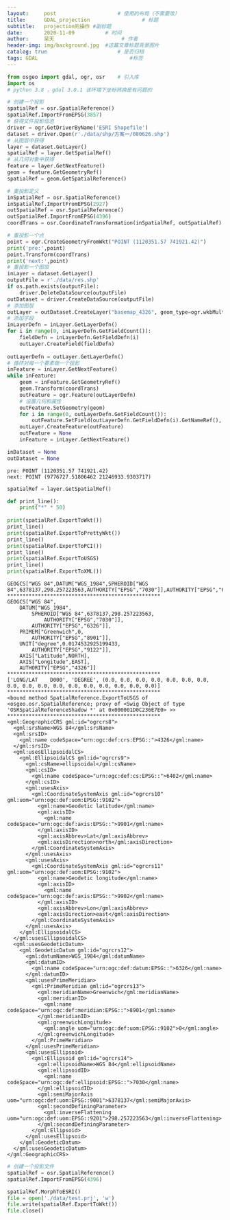 ```yaml
---
layout:     post   				    # 使用的布局（不需要改）
title:      GDAL_projection 				# 标题 
subtitle:   projection的操作 #副标题
date:       2020-11-09			# 时间
author:     吴天 						# 作者
header-img: img/background.jpg 	#这篇文章标题背景图片
catalog: true 						# 是否归档
tags: GDAL								#标签
---
```


```python
from osgeo import gdal, ogr, osr    # 引入库
import os
# python 3.8 ，gdal 3.0.1 该环境下坐标转换是有问题的
```


```python
# 创建一个投影
spatialRef = osr.SpatialReference()
spatialRef.ImportFromEPSG(3857)
# 获得文件投影信息
driver = ogr.GetDriverByName('ESRI Shapefile')
dataset = driver.Open(r'./data/shp/方案一/080626.shp')
# 从图层中获得
layer = dataset.GetLayer()
spatialRef = layer.GetSpatialRef()
# 从几何对象中获得
feature = layer.GetNextFeature()
geom = feature.GetGeometryRef()
spatialRef = geom.GetSpatialReference()
```


```python
# 重投影定义
inSpatialRef = osr.SpatialReference()
inSpatialRef.ImportFromEPSG(2927)
outSpatialRef = osr.SpatialReference()
outSpatialRef.ImportFromEPSG(4396)
coordTrans = osr.CoordinateTransformation(inSpatialRef, outSpatialRef)

# 重投影一个点
point = ogr.CreateGeometryFromWkt("POINT (1120351.57 741921.42)")
print('pre:',point)
point.Transform(coordTrans)
print('next:',point)
# 重投影一个图层
inLayer = dataset.GetLayer()
outputFile = r'./data/res.shp'
if os.path.exists(outputFile):
    driver.DeleteDataSource(outputFile)
outDataset = driver.CreateDataSource(outputFile)
# 添加图层
outLayer = outDataset.CreateLayer("basemap_4326", geom_type=ogr.wkbMultiPolygon)
# 添加字段
inLayerDefn = inLayer.GetLayerDefn()
for i in range(0, inLayerDefn.GetFieldCount()):
    fieldDefn = inLayerDefn.GetFieldDefn(i)
    outLayer.CreateField(fieldDefn)
    
outLayerDefn = outLayer.GetLayerDefn()
# 循环对每一个要素做一个投影
inFeature = inLayer.GetNextFeature()
while inFeature:
    geom = inFeature.GetGeometryRef()
    geom.Transform(coordTrans)
    outFeature = ogr.Feature(outLayerDefn)
    # 设置几何和属性
    outFeature.SetGeometry(geom)
    for i in range(0, outLayerDefn.GetFieldCount()):
        outFeature.SetField(outLayerDefn.GetFieldDefn(i).GetNameRef(), inFeature.GetField(i))
    outLayer.CreateFeature(outFeature)
    outFeature = None
    inFeature = inLayer.GetNextFeature()

inDataset = None
outDataset = None
```

    pre: POINT (1120351.57 741921.42)
    next: POINT (9776727.51806462 21246933.9303717)
    


```python
spatialRef = layer.GetSpatialRef()

def print_line():
    print("*" * 50)
    
print(spatialRef.ExportToWkt())
print_line()
print(spatialRef.ExportToPrettyWkt())
print_line()
print(spatialRef.ExportToPCI())
print_line()
print(spatialRef.ExportToUSGS)
print_line()
print(spatialRef.ExportToXML())
```

    GEOGCS["WGS 84",DATUM["WGS_1984",SPHEROID["WGS 84",6378137,298.257223563,AUTHORITY["EPSG","7030"]],AUTHORITY["EPSG","6326"]],PRIMEM["Greenwich",0,AUTHORITY["EPSG","8901"]],UNIT["degree",0.0174532925199433,AUTHORITY["EPSG","9122"]],AXIS["Latitude",NORTH],AXIS["Longitude",EAST],AUTHORITY["EPSG","4326"]]
    **************************************************
    GEOGCS["WGS 84",
        DATUM["WGS_1984",
            SPHEROID["WGS 84",6378137,298.257223563,
                AUTHORITY["EPSG","7030"]],
            AUTHORITY["EPSG","6326"]],
        PRIMEM["Greenwich",0,
            AUTHORITY["EPSG","8901"]],
        UNIT["degree",0.0174532925199433,
            AUTHORITY["EPSG","9122"]],
        AXIS["Latitude",NORTH],
        AXIS["Longitude",EAST],
        AUTHORITY["EPSG","4326"]]
    **************************************************
    ['LONG/LAT    D000', 'DEGREE', (0.0, 0.0, 0.0, 0.0, 0.0, 0.0, 0.0, 0.0, 0.0, 0.0, 0.0, 0.0, 0.0, 0.0, 0.0, 0.0, 0.0)]
    **************************************************
    <bound method SpatialReference.ExportToUSGS of <osgeo.osr.SpatialReference; proxy of <Swig Object of type 'OSRSpatialReferenceShadow *' at 0x000001D0C236E7E0> >>
    **************************************************
    <gml:GeographicCRS gml:id="ogrcrs8">
      <gml:srsName>WGS 84</gml:srsName>
      <gml:srsID>
        <gml:name codeSpace="urn:ogc:def:crs:EPSG::">4326</gml:name>
      </gml:srsID>
      <gml:usesEllipsoidalCS>
        <gml:EllipsoidalCS gml:id="ogrcrs9">
          <gml:csName>ellipsoidal</gml:csName>
          <gml:csID>
            <gml:name codeSpace="urn:ogc:def:cs:EPSG::">6402</gml:name>
          </gml:csID>
          <gml:usesAxis>
            <gml:CoordinateSystemAxis gml:id="ogrcrs10" gml:uom="urn:ogc:def:uom:EPSG::9102">
              <gml:name>Geodetic latitude</gml:name>
              <gml:axisID>
                <gml:name codeSpace="urn:ogc:def:axis:EPSG::">9901</gml:name>
              </gml:axisID>
              <gml:axisAbbrev>Lat</gml:axisAbbrev>
              <gml:axisDirection>north</gml:axisDirection>
            </gml:CoordinateSystemAxis>
          </gml:usesAxis>
          <gml:usesAxis>
            <gml:CoordinateSystemAxis gml:id="ogrcrs11" gml:uom="urn:ogc:def:uom:EPSG::9102">
              <gml:name>Geodetic longitude</gml:name>
              <gml:axisID>
                <gml:name codeSpace="urn:ogc:def:axis:EPSG::">9902</gml:name>
              </gml:axisID>
              <gml:axisAbbrev>Lon</gml:axisAbbrev>
              <gml:axisDirection>east</gml:axisDirection>
            </gml:CoordinateSystemAxis>
          </gml:usesAxis>
        </gml:EllipsoidalCS>
      </gml:usesEllipsoidalCS>
      <gml:usesGeodeticDatum>
        <gml:GeodeticDatum gml:id="ogrcrs12">
          <gml:datumName>WGS_1984</gml:datumName>
          <gml:datumID>
            <gml:name codeSpace="urn:ogc:def:datum:EPSG::">6326</gml:name>
          </gml:datumID>
          <gml:usesPrimeMeridian>
            <gml:PrimeMeridian gml:id="ogrcrs13">
              <gml:meridianName>Greenwich</gml:meridianName>
              <gml:meridianID>
                <gml:name codeSpace="urn:ogc:def:meridian:EPSG::">8901</gml:name>
              </gml:meridianID>
              <gml:greenwichLongitude>
                <gml:angle uom="urn:ogc:def:uom:EPSG::9102">0</gml:angle>
              </gml:greenwichLongitude>
            </gml:PrimeMeridian>
          </gml:usesPrimeMeridian>
          <gml:usesEllipsoid>
            <gml:Ellipsoid gml:id="ogrcrs14">
              <gml:ellipsoidName>WGS 84</gml:ellipsoidName>
              <gml:ellipsoidID>
                <gml:name codeSpace="urn:ogc:def:ellipsoid:EPSG::">7030</gml:name>
              </gml:ellipsoidID>
              <gml:semiMajorAxis uom="urn:ogc:def:uom:EPSG::9001">6378137</gml:semiMajorAxis>
              <gml:secondDefiningParameter>
                <gml:inverseFlattening uom="urn:ogc:def:uom:EPSG::9201">298.257223563</gml:inverseFlattening>
              </gml:secondDefiningParameter>
            </gml:Ellipsoid>
          </gml:usesEllipsoid>
        </gml:GeodeticDatum>
      </gml:usesGeodeticDatum>
    </gml:GeographicCRS>
    
    


```python
# 创建一个投影文件
spatialRef = osr.SpatialReference()
spatialRef.ImportFromEPSG(4396)

spatialRef.MorphToESRI()
file = open('./data/test.prj', 'w')
file.write(spatialRef.ExportToWkt())
file.close()
```
